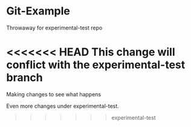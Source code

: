 # Git-Example
Throwaway for experimental-test repo

<<<<<<< HEAD
This change will conflict with the experimental-test branch
=======
Making changes to see what happens

Even more changes under experimental-test.
>>>>>>> experimental-test
